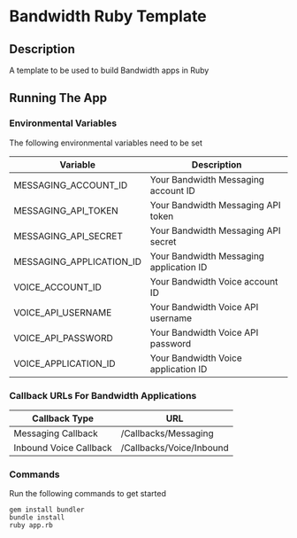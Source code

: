 # Bandwidth Ruby Template

## Description
A template to be used to build Bandwidth apps in Ruby

## Running The App

### Environmental Variables
The following environmental variables need to be set

| Variable | Description |
|--|--|
| MESSAGING_ACCOUNT_ID | Your Bandwidth Messaging account ID |
| MESSAGING_API_TOKEN | Your Bandwidth Messaging API token |
| MESSAGING_API_SECRET | Your Bandwidth Messaging API secret |
| MESSAGING_APPLICATION_ID | Your Bandwidth Messaging application ID |
| VOICE_ACCOUNT_ID | Your Bandwidth Voice account ID |
| VOICE_API_USERNAME | Your Bandwidth Voice API username |
| VOICE_API_PASSWORD | Your Bandwidth Voice API password |
| VOICE_APPLICATION_ID | Your Bandwidth Voice application ID |

### Callback URLs For Bandwidth Applications

| Callback Type | URL |
|--|--|
| Messaging Callback | <url>/Callbacks/Messaging |
| Inbound Voice Callback | <url>/Callbacks/Voice/Inbound |

### Commands
Run the following commands to get started

```
gem install bundler
bundle install
ruby app.rb
```
